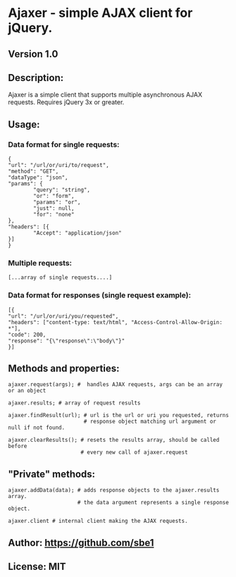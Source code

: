 # Ajaxer - simple AJAX client for jQuery.

## Version 1.0

## Description:
Ajaxer is a simple client that supports multiple asynchronous AJAX requests. Requires jQuery 3x or greater.

## Usage:

### Data format for single requests:

    {
	"url": "/url/or/uri/to/request",
	"method": "GET",
	"dataType": "json",
	"params": {
            "query": "string",
            "or": "form",
            "params": "or",
            "just": null,
            "for": "none"
	},
	"headers": [{
            "Accept": "application/json"
	}]
    }

### Multiple requests:

    [...array of single requests....]

### Data format for responses (single request example):

    [{
	"url": "/url/or/uri/you/requested",
	"headers": ["content-type: text/html", "Access-Control-Allow-Origin: *"],
	"code": 200,
	"response": "{\"response\":\"body\"}"
    }]

## Methods and properties:

    ajaxer.request(args); #  handles AJAX requests, args can be an array or an object
    
    ajaxer.results; # array of request results
    
    ajaxer.findResult(url); # url is the url or uri you requested, returns
                            # response object matching url argument or null if not found.
    
    ajaxer.clearResults(); # resets the results array, should be called before
                           # every new call of ajaxer.request

## "Private" methods:

    ajaxer.addData(data); # adds response objects to the ajaxer.results array.
                          # the data argument represents a single response object.

    ajaxer.client # internal client making the AJAX requests.

## Author: https://github.com/sbe1
## License: MIT

    
